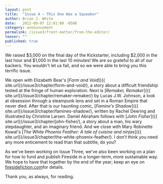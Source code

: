 ```yaml
---
layout: post
title:  "Issue 4 — This One Was a Squeaker"
author: Brian J. White
date:   2012-09-07 12:01:00 -0500
category: announcement
permalink: /issue3/front-matter/from-the-editor/
teaser: ""
published: true
---
```


We raised $3,000 on the final day of the Kickstarter, including $2,000 in the last hour and $1,000 in the last 10 minutes! We are so grateful to all of our backers. You wouldn't let us fail, and so we were able to bring you this terrific issue.

We open with Elizabeth Bear's [_Form and Void_]({{ site.url}}/issue3/chapter/form-and-void/), a story about a difficult friendship tested at the fringe of human exploration. Next is [_Remaker, Remaker_]({{ site.url}}/issue3/chapter/remaker-remaker/) by Lucas J.W. Johnson, a look at obsession through a steampunk lens and set in a Roman Empire that never died. After that is our haunting comic, [_Famine's Shadow_]({{ site.url}}/issue3/chapter/famines-shadow/), written by Rachel Deering and illustrated by Christine Larsen. Daniel Abraham follows with [_John Fisher_]({{ site.url}}/issue3/chapter/john-fisher/), a story about a man, his wary stepdaughter, and an imaginary friend. And we close with Mary Robinette Kowal's [_The White Phoenix Feather: A tale of cuisine and ninjas_]({{ site.url}}/issue3/chapter/the-white-phoenix-feather/). I don't think you need any more enticement to read than that subtitle, do you?

As we've been working on Issue Three, we've also been working on a plan for how to fund and publish Fireside in a longer-term, more sustainable way. We hope to have that together by the end of the year; keep an eye on [firesidefiction.com](ttp://www.firesidefiction.com)for details.

Thank you, as always, for reading.

